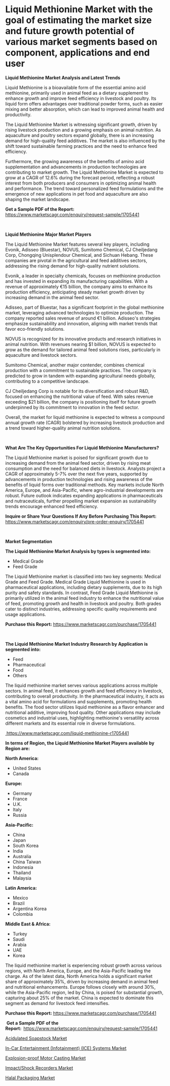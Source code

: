 <p><h1>Liquid Methionine Market with the goal of estimating the market size and future growth potential of various market segments based on component, applications and end user</h1></p><p><strong>Liquid Methionine Market Analysis and Latest Trends</strong></p>
<p><p>Liquid Methionine is a bioavailable form of the essential amino acid methionine, primarily used in animal feed as a dietary supplement to enhance growth and improve feed efficiency in livestock and poultry. Its liquid form offers advantages over traditional powder forms, such as easier mixing and better absorption, which can lead to improved animal health and productivity.</p><p>The Liquid Methionine Market is witnessing significant growth, driven by rising livestock production and a growing emphasis on animal nutrition. As aquaculture and poultry sectors expand globally, there is an increasing demand for high-quality feed additives. The market is also influenced by the shift toward sustainable farming practices and the need to enhance feed efficiency.</p><p>Furthermore, the growing awareness of the benefits of amino acid supplementation and advancements in production technologies are contributing to market growth. The Liquid Methionine Market is expected to grow at a CAGR of 12.6% during the forecast period, reflecting a robust interest from both producers and consumers in optimizing animal health and performance. The trend toward personalized feed formulations and the emergence of new applications in pet food and aquaculture are also shaping the market landscape.</p></p>
<p><strong>Get a Sample PDF of the Report:&nbsp;</strong> <a href="https://www.marketscagr.com/enquiry/request-sample/1705441?utm_campaign=2517&utm_medium=2&utm_source=Github&utm_content=ia&utm_term=31032025&utm_id=liquid-methionine">https://www.marketscagr.com/enquiry/request-sample/1705441</a></p>
<p>&nbsp;</p>
<p><strong>Liquid Methionine Major Market Players</strong></p>
<p><p>The Liquid Methionine Market features several key players, including Evonik, Adisseo (Bluestar), NOVUS, Sumitomo Chemical, CJ Cheiljedang Corp, Chongqing Unisplendour Chemical, and Sichuan Hebang. These companies are pivotal in the agricultural and feed additives sectors, addressing the rising demand for high-quality nutrient solutions.</p><p>Evonik, a leader in specialty chemicals, focuses on methionine production and has invested in expanding its manufacturing capabilities. With a revenue of approximately €15 billion, the company aims to enhance its production efficiency, anticipating steady market growth driven by increasing demand in the animal feed sector.</p><p>Adisseo, part of Bluestar, has a significant footprint in the global methionine market, leveraging advanced technologies to optimize production. The company reported sales revenue of around €1 billion. Adisseo's strategies emphasize sustainability and innovation, aligning with market trends that favor eco-friendly solutions.</p><p>NOVUS is recognized for its innovative products and research initiatives in animal nutrition. With revenues nearing $1 billion, NOVUS is expected to grow as the demand for tailored animal feed solutions rises, particularly in aquaculture and livestock sectors.</p><p>Sumitomo Chemical, another major contender, combines chemical production with a commitment to sustainable practices. The company is predicted to grow in tandem with expanding agricultural needs globally, contributing to a competitive landscape.</p><p>CJ Cheiljedang Corp is notable for its diversification and robust R&D, focused on enhancing the nutritional value of feed. With sales revenue exceeding $21 billion, the company is positioning itself for future growth underpinned by its commitment to innovation in the feed sector.</p><p>Overall, the market for liquid methionine is expected to witness a compound annual growth rate (CAGR) bolstered by increasing livestock production and a trend toward higher-quality animal nutrition solutions.</p></p>
<p>&nbsp;</p>
<p><strong>What Are The Key Opportunities For Liquid Methionine Manufacturers?</strong></p>
<p><p>The Liquid Methionine market is poised for significant growth due to increasing demand from the animal feed sector, driven by rising meat consumption and the need for balanced diets in livestock. Analysts project a CAGR of approximately 5-7% over the next five years, supported by advancements in production technologies and rising awareness of the benefits of liquid forms over traditional methods. Key markets include North America, Europe, and Asia-Pacific, where agro-industrial developments are robust. Future outlook indicates expanding applications in pharmaceuticals and nutraceuticals, further propelling market expansion as sustainability trends encourage enhanced feed efficiency.</p></p>
<p><strong>Inquire or Share Your Questions If Any Before Purchasing This Report:</strong> <a href="https://www.marketscagr.com/enquiry/pre-order-enquiry/1705441?utm_campaign=2517&utm_medium=2&utm_source=Github&utm_content=ia&utm_term=31032025&utm_id=liquid-methionine">https://www.marketscagr.com/enquiry/pre-order-enquiry/1705441</a></p>
<p>&nbsp;</p>
<p><strong>Market Segmentation</strong></p>
<p><strong>The Liquid Methionine Market Analysis by types is segmented into:</strong></p>
<p><ul><li>Medical Grade</li><li>Feed Grade</li></ul></p>
<p><p>The Liquid Methionine market is classified into two key segments: Medical Grade and Feed Grade. Medical Grade Liquid Methionine is used in pharmaceutical applications, including dietary supplements, due to its high purity and safety standards. In contrast, Feed Grade Liquid Methionine is primarily utilized in the animal feed industry to enhance the nutritional value of feed, promoting growth and health in livestock and poultry. Both grades cater to distinct industries, addressing specific quality requirements and usage applications.</p></p>
<p><strong>Purchase this Report:&nbsp;</strong><a href="https://www.marketscagr.com/purchase/1705441?utm_campaign=2517&utm_medium=2&utm_source=Github&utm_content=ia&utm_term=31032025&utm_id=liquid-methionine">https://www.marketscagr.com/purchase/1705441</a></p>
<p>&nbsp;</p>
<p><strong>The Liquid Methionine Market Industry Research by Application is segmented into:</strong></p>
<p><ul><li>Feed</li><li>Pharmaceutical</li><li>Food</li><li>Others</li></ul></p>
<p><p>The liquid methionine market serves various applications across multiple sectors. In animal feed, it enhances growth and feed efficiency in livestock, contributing to overall productivity. In the pharmaceutical industry, it acts as a vital amino acid for formulations and supplements, promoting health benefits. The food sector utilizes liquid methionine as a flavor enhancer and nutritional additive, improving food quality. Other applications may include cosmetics and industrial uses, highlighting methionine's versatility across different markets and its essential role in diverse formulations.</p></p>
<p><a href="https://www.marketscagr.com/liquid-methionine-r1705441?utm_campaign=2517&utm_medium=2&utm_source=Github&utm_content=ia&utm_term=31032025&utm_id=liquid-methionine">&nbsp;https://www.marketscagr.com/liquid-methionine-r1705441</a></p>
<p><strong>In terms of Region, the Liquid Methionine Market Players available by Region are:</strong></p>
<p>
    <p> <strong> North America: </strong>
        <ul>
            <li>United States</li>
            <li>Canada</li>
        </ul>
        </p> 
    <p> <strong> Europe: </strong>
        <ul>
            <li>Germany</li>
            <li>France</li>
            <li>U.K.</li>
            <li>Italy</li>
            <li>Russia</li>
        </ul>
        </p> 
    <p> <strong> Asia-Pacific: </strong>
        <ul>
            <li>China</li>
            <li>Japan</li>
            <li>South Korea</li>
            <li>India</li>
            <li>Australia</li>
            <li>China Taiwan</li>
            <li>Indonesia</li>
            <li>Thailand</li>
            <li>Malaysia</li>
        </ul>
        </p> 
    <p> <strong> Latin America: </strong>
        <ul>
            <li>Mexico</li>
            <li>Brazil</li>
            <li>Argentina Korea</li>
            <li>Colombia</li>
        </ul>
        </p> 
    <p> <strong> Middle East & Africa: </strong>
        <ul>
            <li>Turkey</li>
            <li>Saudi</li>
            <li>Arabia</li>
            <li>UAE</li>
            <li>Korea</li>
        </ul>
    </p>
    </p>
<p><p>The liquid methionine market is experiencing robust growth across various regions, with North America, Europe, and the Asia-Pacific leading the charge. As of the latest data, North America holds a significant market share of approximately 35%, driven by increasing demand in animal feed and nutritional enhancements. Europe follows closely with around 30%, while the Asia-Pacific region, led by China, is poised for substantial growth, capturing about 25% of the market. China is expected to dominate this segment as demand for livestock feed intensifies.</p></p>
<p><strong>Purchase this Report: </strong><a href="https://www.marketscagr.com/purchase/1705441?utm_campaign=2517&utm_medium=2&utm_source=Github&utm_content=ia&utm_term=31032025&utm_id=liquid-methionine">https://www.marketscagr.com/purchase/1705441</a></p>
<p>&nbsp;<strong>Get a Sample PDF of the Report:&nbsp;&nbsp;</strong><a href="https://www.marketscagr.com/enquiry/request-sample/1705441?utm_campaign=2517&utm_medium=2&utm_source=Github&utm_content=ia&utm_term=31032025&utm_id=liquid-methionine">https://www.marketscagr.com/enquiry/request-sample/1705441</a></p>
<p><strong></strong></p>
<p><p><a href="https://github.com/GenaGaines34/Market-Research-Report-List-2/blob/main/acidulated-soapstock-market.md?utm_campaign=2517&utm_medium=2&utm_source=Github&utm_content=ia&utm_term=31032025&utm_id=liquid-methionine">Acidulated Soapstock Market</a></p><p><a href="https://www.linkedin.com/pulse/value-segment-market-share-analysis-in-car-entertainment-na9bf?utm_campaign=2517&utm_medium=2&utm_source=Github&utm_content=ia&utm_term=31032025&utm_id=liquid-methionine">In-Car Entertainment (Infotainment) (ICE) Systems Market</a></p><p><a href="https://www.linkedin.com/pulse/explosion-proof-motor-casting-market-size-application-revenue-padgf?utm_campaign=2517&utm_medium=2&utm_source=Github&utm_content=ia&utm_term=31032025&utm_id=liquid-methionine">Explosion-proof Motor Casting Market</a></p><p><a href="https://www.linkedin.com/pulse/impactshock-recorders-market-characterized-rapid-growth-jdmtf?utm_campaign=2517&utm_medium=2&utm_source=Github&utm_content=ia&utm_term=31032025&utm_id=liquid-methionine">Impact/Shock Recorders Market</a></p><p><a href="https://github.com/JakirUddin511/Market-Research-Report-List-2/blob/main/halal-packaging-market.md?utm_campaign=2517&utm_medium=2&utm_source=Github&utm_content=ia&utm_term=31032025&utm_id=liquid-methionine">Halal Packaging Market</a></p></p>